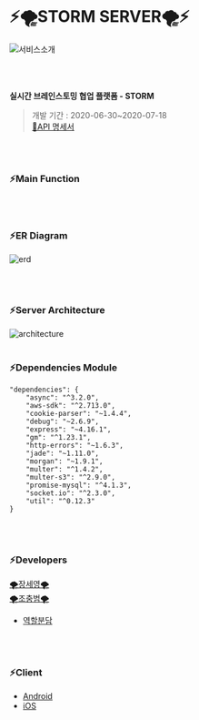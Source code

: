 # ⚡️🌪STORM SERVER🌪⚡️

![서비스소개](https://user-images.githubusercontent.com/55133871/86811476-ec591d00-c0b8-11ea-971e-c78793429ae7.png)

<br>
<br>

<b>실시간 브레인스토밍 협업 플랫폼 - STORM</b>
> 개발 기간 : 2020-06-30~2020-07-18 <br>
[📄API 명세서](https://github.com/TEAMSTORMERS/STORM_Server/wiki)

<br>
<br>

### ⚡️Main Function

<br>
<br>

### ⚡️ER Diagram
![erd](https://user-images.githubusercontent.com/55133871/87293169-e5a92a80-c53c-11ea-9940-5466fee4323a.png)

<br>
<br>

### ⚡️Server Architecture
![architecture](https://user-images.githubusercontent.com/55133871/87332436-8536df00-c576-11ea-8419-277188c4c3d6.png)
<br>
<br>

### ⚡️Dependencies Module
```
"dependencies": {
    "async": "^3.2.0",
    "aws-sdk": "^2.713.0",
    "cookie-parser": "~1.4.4",
    "debug": "~2.6.9",
    "express": "~4.16.1",
    "gm": "^1.23.1",
    "http-errors": "~1.6.3",
    "jade": "~1.11.0",
    "morgan": "~1.9.1",
    "multer": "^1.4.2",
    "multer-s3": "^2.9.0",
    "promise-mysql": "^4.1.3",
    "socket.io": "^2.3.0",
    "util": "^0.12.3"
}
```

<br>
<br>

### ⚡️Developers
[🌪장세영🌪](https://github.com/Say-young)
<br>[🌪조충범🌪](https://github.com/cndqjacndqja)<br>
* [역할분담](https://github.com/TEAMSTORMERS/STORM_Server/projects/1)

<br>
<br>

### ⚡️Client
* [Android](https://github.com/TEAMSTORMERS/STORM_Android) <br>
* [iOS](https://github.com/TEAMSTORMERS/STORM_iOS)

